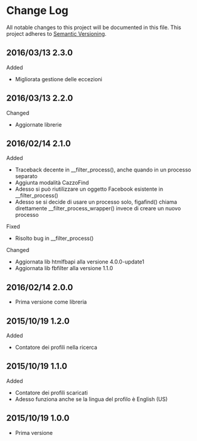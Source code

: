 # Change Log #

All notable changes to this project will be documented in this file.
This project adheres to [Semantic Versioning](http://semver.org/).


## 2016/03/13 2.3.0 ##

Added
 - Migliorata gestione delle eccezioni


## 2016/03/13 2.2.0 ##

Changed
 - Aggiornate librerie
 

## 2016/02/14 2.1.0 ##

Added
 - Traceback decente in \__filter_process(), anche quando in un processo separato
 - Aggiunta modalità CazzoFind
 - Adesso si può riutilizzare un oggetto Facebook esistente in \__filter_process()
 - Adesso se si decide di usare un processo solo, figafind() chiama direttamente
   \__filter_process_wrapper() invece di creare un nuovo processo

Fixed
 - Risolto bug in \__filter_process()
 
Changed
 - Aggiornata lib htmlfbapi alla versione 4.0.0-update1
 - Aggiornata lib fbfilter alla versione 1.1.0
 

## 2016/02/14 2.0.0 ##

 - Prima versione come libreria
 

## 2015/10/19 1.2.0 ##

Added
 - Contatore dei profili nella ricerca
 
 
## 2015/10/19 1.1.0 ##

Added
 - Contatore dei profili scaricati
 - Adesso funziona anche se la lingua del profilo è English (US)


## 2015/10/19 1.0.0 ##

 - Prima versione
